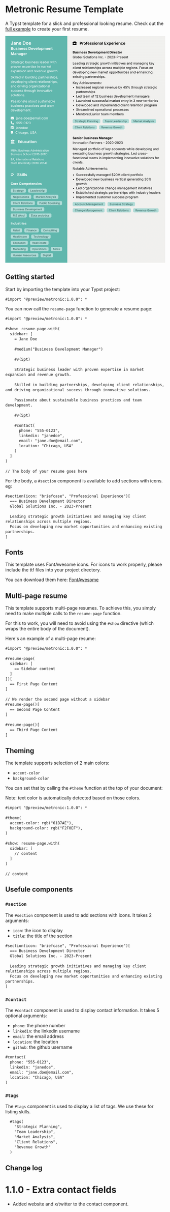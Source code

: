 # Metronic Resume Template

A Typst template for a slick and professional looking resume.
Check out the [full example](./template/main.typ) to create your first resume.

![](thumbnail.png)

## Getting started

Start by importing the template into your Typst project:

```typst
#import "@preview/metronic:1.0.0": *
```

You can now call the `resume-page` function to generate a resume page:

```typst
#import "@preview/metronic:1.0.0": *

#show: resume-page.with(
  sidebar: [
    = Jane Doe

    #medium("Business Development Manager")

    #v(5pt)

    Strategic business leader with proven expertise in market expansion and revenue growth.

    Skilled in building partnerships, developing client relationships, and driving organizational success through innovative solutions.

    Passionate about sustainable business practices and team development.

    #v(5pt)

    #contact(
      phone: "555-0123",
      linkedin: "janedoe",
      email: "jane.doe@email.com",
      location: "Chicago, USA"
    )
  ]
)

// The body of your resume goes here
```

For the body, a `#section` component is available to add sections with icons. eg:

```typst
#section(icon: "briefcase", "Professional Experience")[
  === Business Development Director
  Global Solutions Inc. - 2023-Present

  Leading strategic growth initiatives and managing key client relationships across multiple regions.
  Focus on developing new market opportunities and enhancing existing partnerships.
]
```

## Fonts

This template uses FontAwesome icons. For icons to work properly, please include the ttf files into your project directory.

You can download them here: [FontAwesome](https://fontawesome.com/v6/download)

## Multi-page resume

This template supports multi-page resumes. To achieve this, you simply need to make multiple calls to the `resume-page` function.

For this to work, you will need to avoid using the `#show` directive (which wraps the entire body of the document).

Here's an example of a multi-page resume:

```typst
#import "@preview/metronic:1.0.0": *

#resume-page(
  sidebar: [
    == Sidebar content
  ]
])[
  == First Page Content
]

// We render the second page without a sidebar
#resume-page()[
  == Second Page Content
]

#resume-page()[
  == Third Page Content
]
```

## Theming

The template supports selection of 2 main colors:

- `accent-color`
- `background-color`

You can set that by calling the `#theme` function at the top of your document:

Note: text color is automatically detected based on those colors.

```typst
#import "@preview/metronic:1.0.0": *

#theme(
  accent-color: rgb("61B7AE"),
  background-color: rgb("F2F0EF"),
)

#show: resume-page.with(
  sidebar: [
    // content
  ]
)

// content
```

## Usefule components

### `#section`

The `#section` component is used to add sections with icons. It takes 2 arguments:

- `icon`: the icon to display
- `title`: the title of the section

```typst
#section(icon: "briefcase", "Professional Experience")[
  === Business Development Director
  Global Solutions Inc. - 2023-Present

  Leading strategic growth initiatives and managing key client relationships across multiple regions.
  Focus on developing new market opportunities and enhancing existing partnerships.
]
```

### `#contact`

The `#contact` component is used to display contact information. It takes 5 optional arguments:

- `phone`: the phone number
- `linkedin`: the linkedin username
- `email`: the email address
- `location`: the location
- `github`: the github username

```typst
#contact(
  phone: "555-0123",
  linkedin: "janedoe",
  email: "jane.doe@email.com",
  location: "Chicago, USA"
)
```

### `#tags`

The `#tags` component is used to display a list of tags. We use these for listing skills.

```typst
  #tags(
    "Strategic Planning",
    "Team Leadership",
    "Market Analysis",
    "Client Relations",
    "Revenue Growth"
  )
```

## Change log

# 1.1.0 - Extra contact fields

- Added website and x/twitter to the contact component.
